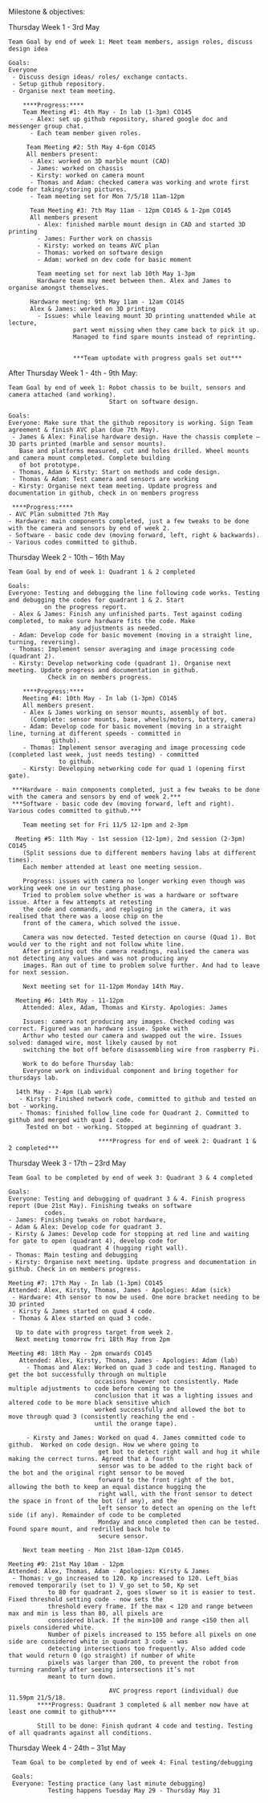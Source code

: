 Milestone & objectives:

Thursday Week 1 - 3rd May

    Team Goal by end of week 1: Meet team members, assign roles, discuss design idea
    
    Goals:
    Everyone
     - Discuss design ideas/ roles/ exchange contacts.
     - Setup github repository.
     - Organise next team meeting.
     
        ****Progress:****
        Team Meeting #1: 4th May - In lab (1-3pm) CO145
          - Alex: set up github repository, shared google doc and messenger group chat.
          - Each team member given roles. 
         
         Team Meeting #2: 5th May 4-6pm CO145
         All members present:
          - Alex: worked on 3D marble mount (CAD)
          - James: worked on chassis
          - Kirsty: worked on camera mount
          - Thomas and Adam: checked camera was working and wrote first code for taking/storing pictures. 
          - Team meeting set for Mon 7/5/18 11am-12pm

          Team Meeting #3: 7th May 11am - 12pm CO145 & 1-2pm CO145
          All members present
            - Alex: finished marble mount design in CAD and started 3D printing
            - James: Further work on chassis
            - Kirsty: worked on teams AVC plan
            - Thomas: worked on software design
            - Adam: worked on dev code for basic moment

            Team meeting set for next lab 10th May 1-3pm
            Hardware team may meet between then. Alex and James to organise amongst themselves. 
            
          Hardware meeting: 9th May 11am - 12am CO145
          Alex & James: worked on 3D printing
            - Issues: while leaving mount 3D printing unattended while at lecture, 
                      part went missing when they came back to pick it up. 
                      Managed to find spare mounts instead of reprinting.
                      
                      
                      ***Team uptodate with progress goals set out***

     
After Thursday Week 1 - 4th - 9th May:

    Team Goal by end of week 1: Robot chassis to be built, sensors and camera attached (and working). 
                                Start on software design.
    
    Goals:
    Everyone: Make sure that the github repository is working. Sign Team agreement & finish AVC plan (due 7th May).
     - James & Alex: Finalise hardware design. Have the chassis complete – 3D parts printed (marble and sensor mounts). 
       Base and platforms measured, cut and holes drilled. Wheel mounts and camera mount completed. Complete building 
       of bot prototype.
     - Thomas, Adam & Kirsty: Start on methods and code design.
     - Thomas & Adam: Test camera and sensors are working
     - Kirsty: Organise next team meeting. Update progress and documentation in github, check in on members progress
     
     ****Progress:****
    - AVC Plan submitted 7th May
    - Hardware: main components completed, just a few tweaks to be done with the camera and sensors by end of week 2.
    - Software - basic code dev (moving forward, left, right & backwards). 
    - Various codes committed to github.
     
Thursday Week 2 - 10th – 16th May

    Team Goal by end of week 1: Quadrant 1 & 2 completed
 
    Goals:
    Everyone: Testing and debugging the line following code works. Testing and debugging the codes for quadrant 1 & 2. Start
              on the progress report.
     - Alex & James: Finish any unfinished parts. Test against coding completed, to make sure hardware fits the code. Make
                     any adjustments as needed.
     - Adam: Develop code for basic movement (moving in a straight line, turning, reversing).
     - Thomas: Implement sensor averaging and image processing code (quadrant 2).
     - Kirsty: Develop networking code (quadrant 1). Organise next meeting. Update progress and documentation in github.
               Check in on members progress.
               
        ****Progress:****
        Meeting #4: 10th May - In lab (1-3pm) CO145
        All members present.
        - Alex & James working on sensor mounts, assembly of bot. 
          (Complete: sensor mounts, base, wheels/motors, battery, camera)
        - Adam: Develop code for basic movement (moving in a straight line, turning at different speeds - committed in
                github).
        - Thomas: Implement sensor averaging and image processing code (completed last week, just needs testing) - committed
                  to github. 
        - Kirsty: Developing networking code for quad 1 (opening first gate).

     ***Hardware - main components completed, just a few tweaks to be done with the camera and sensors by end of week 2.*** 
     ***Software - basic code dev (moving forward, left and right). Various codes committed to github.*** 

        Team meeting set for Fri 11/5 12-1pm and 2-3pm

      Meeting #5: 11th May - 1st session (12-1pm), 2nd session (2-3pm) CO145
        (Split sessions due to different members having labs at different times). 
        Each member attended at least one meeting session. 

        Progress: issues with camera no longer working even though was working week one in our testing phase. 
        Tried to problem solve whether is was a hardware or software issue. After a few attempts at retesting 
        the code and commands, and repluging in the camera, it was realised that there was a loose chip on the 
        front of the camera, which solved the issue. 

        Camera was now detected. Tested detection on course (Quad 1). Bot would ver to the right and not follow white line. 
        After printing out the camera readings, realised the camera was not detecting any values and was not producing any
        images. Ran out of time to problem solve further. And had to leave for next session.

        Next meeting set for 11-12pm Monday 14th May.
        
      Meeting #6: 14th May - 11-12pm
        Attended: Alex, Adam, Thomas and Kirsty. Apologies: James

        Issues: camera not producing any images. Checked coding was correct. Figured was an hardware issue. Spoke with
        Arthur who tested our camera and swapped out the wire. Issues solved: damaged wire, most likely caused by not
        switching the bot off before disassembling wire from raspberry Pi. 

        Work to do before Thursday lab:
        Everyone work on individual component and bring together for thursdays lab.
        
      14th May - 2-4pm (Lab work)  
       - Kirsty: Finished network code, committed to github and tested on bot - working. 
       - Thomas: finished follow_line code for Quadrant 2. Committed to github and merged with quad 1 code. 
         Tested on bot - working. Stopped at beginning of quadrant 3. 

                             ****Progress for end of week 2: Quadrant 1 & 2 completed***

Thursday Week 3 - 17th – 23rd May

    Team Goal to be completed by end of week 3: Quadrant 3 & 4 completed

    Goals:
    Everyone: Testing and debugging of quadrant 3 & 4. Finish progress report (Due 21st May). Finishing tweaks on software
              codes.
    - James: Finishing tweaks on robot hardware,
    - Adam & Alex: Develop code for quadrant 3.
    - Kirsty & James: Develop code for stopping at red line and waiting for gate to open (quadrant 4), develop code for
                      quadrant 4 (hugging right wall).
    - Thomas: Main testing and debugging
    - Kirsty: Organise next meeting. Update progress and documentation in github. Check in on members progress.
    
    Meeting #7: 17th May - In lab (1-3pm) CO145
    Attended: Alex, Kirsty, Thomas, James - Apologies: Adam (sick)
     - Hardware: 4th sensor to now be used. One more bracket needing to be 3D printed
     - Kirsty & James started on quad 4 code.
     - Thomas & Alex started on quad 3 code. 
    
      Up to date with progress target from week 2. 
      Next meeting tomorrow fri 18th May from 2pm 

    Meeting #8: 18th May - 2pm onwards CO145
       Attended: Alex, Kirsty, Thomas, James - Apologies: Adam (lab)
         - Thomas and Alex: Worked on quad 3 code and testing. Managed to get the bot successfully through on multiple
                            occasions however not consistently. Made multiple adjustments to code before coming to the
                            conclusion that it was a lighting issues and altered code to be more black sensitive which
                            worked successfully and allowed the bot to move through quad 3 (consistently reaching the end -
                            until the orange tape). 

         - Kirsty and James: Worked on quad 4. James committed code to github.  Worked on code design. How we where going to
                             get bot to detect right wall and hug it while making the correct turns. Agreed that a fourth
                             sensor was to be added to the right back of the bot and the original right sensor to be moved
                             forward to the front right of the bot, allowing the both to keep an equal distance hugging the
                             right wall, with the front sensor to detect the space in front of the bot (if any), and the
                             left sensor to detect an opening on the left side (if any). Remainder of code to be completed
                             Monday and once completed then can be tested. Found spare mount, and redrilled back hole to
                             secure sensor.  

        Next team meeting - Mon 21st 10am-12pm CO145. 
        
    Meeting #9: 21st May 10am - 12pm
    Attended: Alex, Thomas, Adam - Apologies: Kirsty & James
     - Thomas: v_go increased to 120. Kp increased to 120. Left_bias removed temporarily (set to 1) V_go set to 50, Kp set
               to 80 for quadrant 2, goes slower so it is easier to test. Fixed threshold setting code - now sets the
               threshold every frame. If the max < 120 and range between max and min is less than 80, all pixels are
               considered black. If the min>100 and range <150 then all pixels considered white.
               Number of pixels increased to 155 before all pixels on one side are considered white in quadrant 3 code - was
               detecting intersections too frequently. Also added code that would return 0 (go straight) if number of white
               pixels was larger than 200, to prevent the robot from turning randomly after seeing intersections it’s not
               meant to turn down.

                                AVC progress report (individual) due 11.59pm 21/5/18. 
            ****Progress: Quadrant 3 completed & all member now have at least one commit to github****
            
            Still to be done: Finish qudrant 4 code and testing. Testing of all quadrants against all conditions. 
            
Thursday Week 4 - 24th – 31st May

     Team Goal to be completed by end of week 4: Final testing/debugging
     
     Goals:
     Everyone: Testing practice (any last minute debugging)
               Testing happens Tuesday May 29 - Thursday May 31
